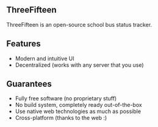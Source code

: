## ThreeFifteen

ThreeFifteen is an open-source school bus status tracker.

## Features

- Modern and intuitive UI
- Decentralized (works with any server that you use)

## Guarantees

- Fully free software (no proprietary stuff)
- No build system, completely ready out-of-the-box
- Use native web technologies as much as possible
- Cross-platform (thanks to the web :)
